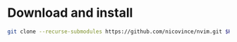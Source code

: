 # Download and install

```bash
git clone --recurse-submodules https://github.com/nicovince/nvim.git $HOME/.config/nvim
```
